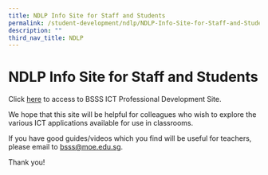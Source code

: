 ```yaml
---
title: NDLP Info Site for Staff and Students
permalink: /student-development/ndlp/NDLP-Info-Site-for-Staff-and-Students/
description: ""
third_nav_title: NDLP
---
```



NDLP Info Site for Staff and Students
=====================================

Click [here](https://go.gov.sg/bsssictpd) to access to BSSS ICT Professional Development Site.

We hope that this site will be helpful for colleagues who wish to explore the various ICT applications available for use in classrooms.

If you have good guides/videos which you find will be useful for teachers, please email to bsss@moe.edu.sg.

Thank you!